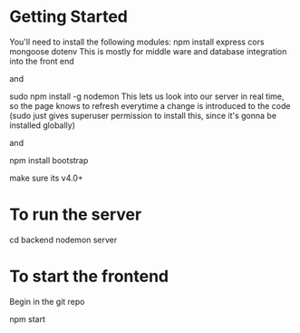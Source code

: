 # Getting Started
You'll need to install the following modules: npm install express cors mongoose dotenv This is mostly for middle ware and database integration into the front end

and

sudo npm install -g nodemon This lets us look into our server in real time, so the page knows to refresh everytime a change is introduced to the code (sudo just gives superuser permission to install this, since it's gonna be installed globally)

and

npm install bootstrap

make sure its v4.0+
# To run the server
cd backend nodemon server

# To start the frontend
Begin in the git repo

npm start
